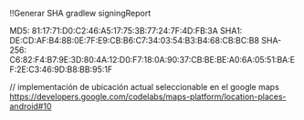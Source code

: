 
!!Generar SHA
gradlew signingReport

MD5: 81:17:71:D0:C2:46:A5:17:75:3B:77:24:7F:4D:FB:3A
SHA1: DE:CD:AF:B4:8B:0E:7F:E9:CB:B6:C7:34:03:54:B3:B4:68:CB:BC:B8
SHA-256: C6:82:F4:B7:9E:3D:80:4A:12:D0:F7:18:0A:90:37:CB:BE:BE:A0:6A:05:51:BA:EF:2E:C3:46:9D:B8:BB:95:1F

// implementación de ubicación actual seleccionable en el google maps
https://developers.google.com/codelabs/maps-platform/location-places-android#10
